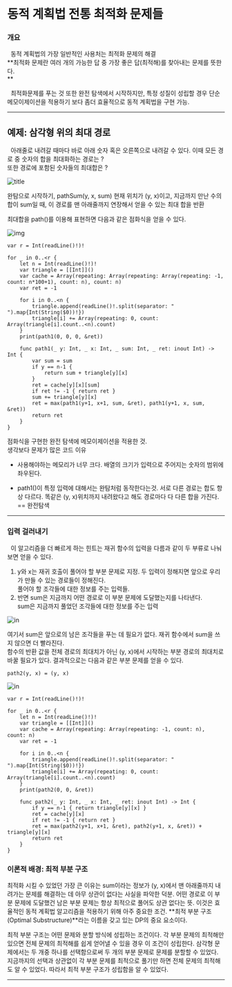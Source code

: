 # **동적 계획법 전통 최적화 문제들**

### 개요

  동적 계획법의 가장 일반적인 사용처는 최적화 문제의 해결  
**최적화 문제란 여러 개의 가능한 답 중 가장 좋은 답(최적해)를 찾아내는 문제를 뜻한다.  
**

  최적화문제를 푸는 것 또한 완전 탐색에서 시작하지만, 특정 성질이 성립할 경우 단순 메모이제이션을 적용하기 보다 좀더 효율적으로 동적 계획법을 구현 가능.

---

## 예제: 삼각형 위의 최대 경로

  아래줄로 내려갈 때마다 바로 아래 숫자 혹은 오른쪽으로 내려갈 수 있다. 이때 모든 경로 중 숫자의 합을 최대화하는 경로는 ?  
또한 경로에 포함된 숫자들의 최대합은 ? 

![title](https://img1.daumcdn.net/thumb/R1280x0/?scode=mtistory2&fname=https%3A%2F%2Fblog.kakaocdn.net%2Fdn%2F0A1cr%2Fbtr94ysL9XD%2FNsPZnNqVdsK8Ki3tG4zlKk%2Fimg.png)

완탐으로 시작하기, pathSum(y, x, sum) 현재 위치가 (y, x)이고, 지금까지 만난 수의 합이 sum일 때, 이 경로를 맨 아래줄까지 연장해서 얻을 수 있는 최대 합을 반환

최대합을 path()를 이용해 표현하면 다음과 같은 점화식을 얻을 수 있다.

![img](https://img1.daumcdn.net/thumb/R1280x0/?scode=mtistory2&fname=https%3A%2F%2Fblog.kakaocdn.net%2Fdn%2F76QZw%2Fbtr91SezVeC%2FpHiPuczypax4ts4sgps9N1%2Fimg.png)

```
var r = Int(readLine()!)!

for _ in 0..<r {
	let n = Int(readLine()!)!
	var triangle = [[Int]]()
	var cache = Array(repeating: Array(repeating: Array(repeating: -1, count: n*100+1), count: n), count: n)
	var ret = -1
	
	for i in 0..<n {
		triangle.append(readLine()!.split(separator: " ").map{Int(String($0))!})
		triangle[i] += Array(repeating: 0, count: Array(triangle[i].count..<n).count)
	}
	print(path1(0, 0, 0, &ret))
	
	func path1(_ y: Int, _ x: Int, _ sum: Int, _ ret: inout Int) -> Int {
		var sum = sum
		if y == n-1 {
			return sum + triangle[y][x]
		}
		ret = cache[y][x][sum]
		if ret != -1 { return ret }
		sum += triangle[y][x]
		ret = max(path1(y+1, x+1, sum, &ret), path1(y+1, x, sum, &ret))
		return ret
	}
}
```

점화식을 구현한 완전 탐색에 메모이제이션을 적용한 것.  
생각보다 문제가 많은 코드 이유

-   사용해야하는 메모리가 너무 크다. 배열의 크기가 입력으로 주어지는 숫자의 범위에 좌우된다.  
      
    
-   path1()이 특정 입력에 대해서는 완탐처럼 동작한다는것. 서로 다른 경로는 합도 항상 다르다. 똑같은 (y, x)위치까지 내려왔다고 해도 경로마다 다 다른 합을 가진다. == 완전탐색

---

### 입력 걸러내기

  이 알고리즘을 더 빠르게 하는 힌트는 재귀 함수의 입력을 다름과 같이 두 부류로 나눠 보면 얻을 수 있다.

1.  y와 x는 재귀 호출이 풀어야 할 부분 문제로 지정. 두 입력이 정해지면 앞으로 우리가 만들 수 있는 경로들이 정해진다.  
    풀어야 할 조각들에 대한 정보를 주는 입력들.
2.  반면 sum은 지금까지 어떤 경로로 이 부분 문제에 도달했는지를 나타낸다.  
    sum은 지금까지 풀었던 조각들에 대한 정보를 주는 입력

![in](https://img1.daumcdn.net/thumb/R1280x0/?scode=mtistory2&fname=https%3A%2F%2Fblog.kakaocdn.net%2Fdn%2FXezCD%2Fbtr92vch8hr%2FR8WsUJAdtDfkKGvKPqPark%2Fimg.png)

여기서 sum은 앞으로의 남은 조각들을 푸는 데 필요가 없다. 재귀 함수에서 sum을 쓰지 않으면 더 빨라진다.  
함수의 반환 값을 전체 경로의 최대치가 아닌 (y, x)에서 시작하는 부분 경로의 최대치로 바꿀 필요가 있다. 결과적으로는 다음과 같은 부분 문제를 얻을 수 있다.

```
path2(y, x) = (y, x)
```

![in](https://img1.daumcdn.net/thumb/R1280x0/?scode=mtistory2&fname=https%3A%2F%2Fblog.kakaocdn.net%2Fdn%2FbyTdgg%2Fbtr94k2rJTu%2FCQE1KaEM3WCebdwPorG6O1%2Fimg.png)

```
var r = Int(readLine()!)!

for _ in 0..<r {
	let n = Int(readLine()!)!
	var triangle = [[Int]]()
	var cache = Array(repeating: Array(repeating: -1, count: n), count: n)
	var ret = -1
	
	for i in 0..<n {
		triangle.append(readLine()!.split(separator: " ").map{Int(String($0))!})
		triangle[i] += Array(repeating: 0, count: Array(triangle[i].count..<n).count)
	}
	print(path2(0, 0, &ret))
	
	func path2(_ y: Int, _ x: Int, _ ret: inout Int) -> Int {
		if y == n-1 { return triangle[y][x] }
		ret = cache[y][x]
		if ret != -1 { return ret }
		ret = max(path2(y+1, x+1, &ret), path2(y+1, x, &ret)) + triangle[y][x]
		return ret
	}
}
```

### 이론적 배경: 최적 부분 구조

최적화 시킬 수 있었던 가장 큰 이유는 sum이라는 정보가 (y, x)에서 맨 아래줄까지 내려가는 문제를 해결하는 데 아무 상관이 없다는 사실을 파악한 덕분. 어떤 경로로 이 부분 문제에 도달했건 남은 부분 문제는 항상 최적으로 풀어도 상관 없다는 뜻. 이것은 효율적인 동적 계획법 알고리즘을 적용하기 위해 아주 중요한 조건. **최적 부분 구조(Optimal Substructure)**라는 이름을 갖고 있는 DP의 중요 요소이다.

최적 부분 구조는 어떤 문제와 분할 방식에 성립하는 조건이다. 각 부분 문제의 최적해만 있으면 전체 문제의 최적해를 쉽게 얻어낼 수 있을 경우 이 조건이 성립한다. 삼각형 문제에서는 두 개중 하나를 선택함으로써 두 개의 부분 문제로 문제를 분할할 수 있었다. 지금까지의 선택과 상관없이 각 부분 문제를 최적으로 풀기만 하면 전체 문제의 최적해도 알 수 있었다. 따라서 최적 부분 구조가 성립함을 알 수 있었다.

---